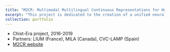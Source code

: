 ```yaml
---
title: "M2CR: Multimodal Multilingual Continuous Representations for Human Language Understanding"
excerpt: "This project is dedicated to the creation of a unified neural architecture for multimodal and multilingual human language understanding.<br/> <img src='/images/logo_m2cr.png' width='200px'>"
collection: portfolio
---
```


* Chist-Era project, 2016-2019
* Partners: LIUM (France), MILA (Canada), CVC-LAMP (Spain)
* [M2CR website](http://m2cr.univ-lemans.fr)


<!-- @@papers_project(M2CR) -->
